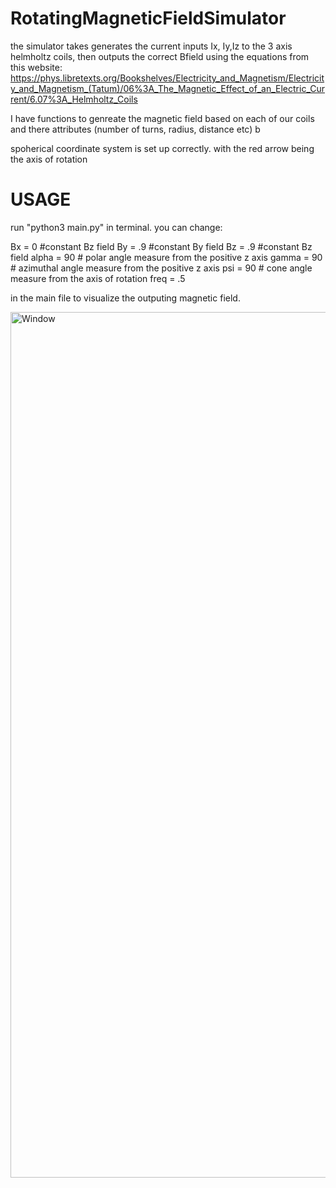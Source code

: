 # RotatingMagneticFieldSimulator
the simulator takes generates the current inputs Ix, Iy,Iz to the 3 axis helmholtz coils, then outputs the correct Bfield using the equations from this website: https://phys.libretexts.org/Bookshelves/Electricity_and_Magnetism/Electricity_and_Magnetism_(Tatum)/06%3A_The_Magnetic_Effect_of_an_Electric_Current/6.07%3A_Helmholtz_Coils

I have functions to genreate the magnetic field based on each of our coils and there attributes (number of turns, radius, distance etc) b

spoherical coordinate system is set up correctly. with the red arrow being the axis of rotation

# USAGE

run "python3 main.py" in terminal. you can change:

Bx = 0     #constant Bz field
By = .9    #constant By field
Bz = .9    #constant Bz field
alpha = 90  # polar angle measure from the positive z axis
gamma = 90  # azimuthal angle measure from the positive z axis
psi = 90   # cone angle measure from the axis of rotation
freq = .5  

in the main file to visualize the outputing magnetic field.




<img width="1385" alt="Window" src="https://github.com/MaxSokolich/RotatingMagneticFieldSimulator/assets/50302377/636cd454-fb44-4ec8-96c4-cfa9223661a9">
